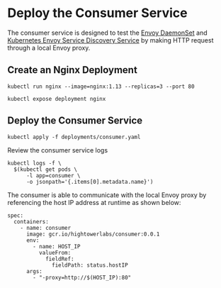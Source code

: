 # Deploy the Consumer Service

The consumer service is designed to test the [Envoy DaemonSet](deploy-envoy-daemonset.md) and [Kubernetes Envoy Service Discovery Service](deploy-kubernetes-envoy-sds.md) by making HTTP request through a local Envoy proxy.

## Create an Nginx Deployment

```
kubectl run nginx --image=nginx:1.13 --replicas=3 --port 80
```

```
kubectl expose deployment nginx 
```

## Deploy the Consumer Service

```
kubectl apply -f deployments/consumer.yaml
```

Review the consumer service logs

```
kubectl logs -f \
  $(kubectl get pods \
      -l app=consumer \
      -o jsonpath='{.items[0].metadata.name}')
```

The consumer is able to communicate with the local Envoy proxy by referencing the host IP address at runtime as shown below:

```
spec:
  containers:
    - name: consumer
      image: gcr.io/hightowerlabs/consumer:0.0.1
      env:
        - name: HOST_IP
          valueFrom:
            fieldRef:
              fieldPath: status.hostIP
      args:
        - "-proxy=http://$(HOST_IP):80"
```
